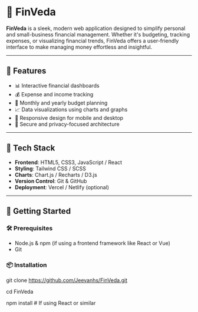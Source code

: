 # 💸 FinVeda

**FinVeda** is a sleek, modern web application designed to simplify personal and small-business financial management. Whether it's budgeting, tracking expenses, or visualizing financial trends, FinVeda offers a user-friendly interface to make managing money effortless and insightful.

---

## 🌟 Features

- 📊 Interactive financial dashboards
- 💰 Expense and income tracking
- 📆 Monthly and yearly budget planning
- 📈 Data visualizations using charts and graphs
- 📱 Responsive design for mobile and desktop
- 🔐 Secure and privacy-focused architecture
---

## 🧩 Tech Stack

- **Frontend**: HTML5, CSS3, JavaScript / React
- **Styling**: Tailwind CSS / SCSS
- **Charts**: Chart.js / Recharts / D3.js
- **Version Control**: Git & GitHub
- **Deployment**: Vercel / Netlify (optional)

---

## 🚀 Getting Started

### 🛠️ Prerequisites

- Node.js & npm (if using a frontend framework like React or Vue)
- Git

### 📦 Installation

git clone https://github.com/Jeevanhs/FinVeda.git

cd FinVeda

npm install    # If using React or similar
